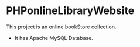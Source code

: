 # PHPonlineLibraryWebsite
This project is an online bookStore collection.
 - It has Apache MySQL Database.
